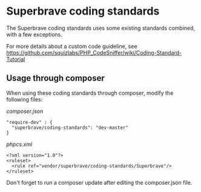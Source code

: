 # Superbrave coding standards

The Superbrave coding standards uses some existing standards combined, with a few exceptions.

For more details about a custom code guideline, see https://github.com/squizlabs/PHP_CodeSniffer/wiki/Coding-Standard-Tutorial

## Usage through composer

When using these coding standards through composer, modify the following files:

*composer.json*
~~~~
"require-dev" : {
  "superbrave/coding-standards": "dev-master"
}
~~~~
*phpcs.xml*
~~~~
<?xml version="1.0"?>
<ruleset>
  <rule ref="vendor/superbrave/coding-standards/Superbrave"/>
</ruleset>
~~~~
Don't forget to run a composer update after editing the composer.json file.
